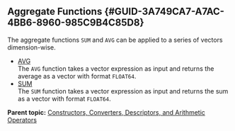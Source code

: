 ## Aggregate Functions {#GUID-3A749CA7-A7AC-4BB6-8960-985C9B4C85D8}

The aggregate functions `SUM` and `AVG` can be applied to a series of vectors dimension-wise. 

  * [AVG](avg_vecse.md)  
The `AVG` function takes a vector expression as input and returns the average as a vector with format `FLOAT64`. 
  * [SUM](sum_vecse.md)  
The `SUM` function takes a vector expression as input and returns the sum as a vector with format `FLOAT64`. 



**Parent topic:** [Constructors, Converters, Descriptors, and Arithmetic Operators](constructors-converters-descriptors-and-arithmetic-operators.md)
